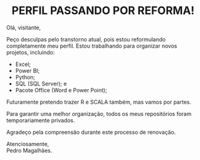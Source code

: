 <h1 align="center">
  PERFIL PASSANDO POR REFORMA!
</h1>

Olá, visitante,

Peço desculpas pelo transtorno atual, pois estou reformulando completamente meu perfil. Estou trabalhando para organizar novos projetos, incluindo:
  - Excel;
  - Power BI;
  - Python;
  - SQL (SQL Server); e
  - Pacote Office (Word e Power Point);

Futuramente pretendo trazer R e SCALA também, mas vamos por partes.

Para garantir uma melhor organização, todos os meus repositórios foram temporariamente privados.

Agradeço pela compreensão durante este processo de renovação.

Atenciosamente, </br>
Pedro Magalhães.


<!--![header](https://capsule-render.vercel.app/api?type=waving&color=12736900&height=160&section=header&text=Magalhães&fontAlignY=40&fontSize=90&animation=twinkling&fontColor=127369)


<h1 align="center">
  <img src="https://icongr.am/material/account-circle-outline.svg?size=20&color=127369">
  Currently Doing
  <img src="https://icongr.am/material/account-circle-outline.svg?size=20&color=127369">
</h1>

<p align="center">
 
  Improving my Python and SQL Skills  -  Focusing on my Portfolio  -  Doing College
</p>

</br></br>


<h1 align="center">
  <img src="https://icongr.am/material/laptop-windows.svg?size=20&color=127369">
  Languages and IDE's
  <img src="https://icongr.am/material/laptop-windows.svg?size=20&color=127369">
</h1>

<p align="center">
  </br>
  SQL  -  Python  ||  Pycharm  -  VSCode  -  SQL SERVER
</p>
<p align="center">
  I only have basic knowledge for now
</p>
<!--
<div align="center">
  <img src="https://icongr.am/devicon/python-plain.svg?size=70&color=127369">
  <img src="https://icongr.am/devicon/pycharm-plain.svg?size=70&color=127369">
  <img src="https://icongr.am/devicon/mysql-plain-wordmark.svg?size=100&color=127369">
  <img src="https://icongr.am/devicon/visualstudio-plain.svg?size=70&color=127369">
</div>

</br>

![footer](https://capsule-render.vercel.app/api?type=waving&color=127369&height=100&section=footer)

<div align="center">
  <a href="mailto:pedro.magalhaes0717@gmail.com?subject=Contato%20do%20GitHub"><img src="https://img.shields.io/badge/e‑mail-D14836.svg?&style=for-the-badge&schemaVersion=1&logo=GMail&color=127369&logoColor=white"></a>
  <img width="30px">
  <a href="https://www.linkedin.com/in/dropemag/"><img src="https://img.shields.io/badge/linkedin-1DA1F2.svg?&style=for-the-badge&schemaVersion=1&logo=Linkedin&color=127369&logoColor=white"></a>
  <img width="30px">
  <!-- <a href="https://www.instagram.com/drope.mag/"><img src="https://img.shields.io/badge/instagram-1DA1F2.svg?&style=for-the-badge&schemaVersion=1&logo=Instagram&color=127369&logoColor=white"></a>
</div>

![github-user-contribution](https://github.com/dropeMag/dropeMag/assets/107576199/87702730-d113-4ebf-8d70-f2445ff9195f)
![dropeMag's github activity graph](https://raw.githubusercontent.com/dropeMag/dropeMag/output/github-contribution-grid-snake.svg)
<picture>
  <source media="(prefers-color-scheme: dark)" srcset="https://raw.githubusercontent.com/dropeMag/dropeMag/output/github-contribution-grid-snake-dark.svg">
  <source media="(prefers-color-scheme: light)" srcset="https://raw.githubusercontent.com/dropeMag/dropeMag/output/github-contribution-grid-snake.svg">
  <img alt="github contribution grid snake animation" src="https://raw.githubusercontent.com/dropeMag/dropeMag/output/github-contribution-grid-snake.svg">
</picture>-->










